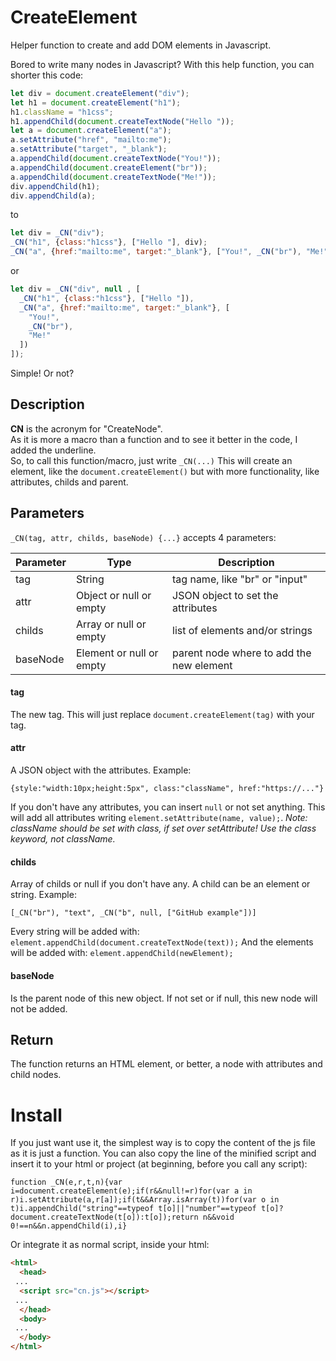 # CreateElement
Helper function to create and add DOM elements in Javascript.  

Bored to write many nodes in Javascript?  With this help function, you can shorter this code:
``` javascript
let div = document.createElement("div");
let h1 = document.createElement("h1");
h1.className = "h1css";
h1.appendChild(document.createTextNode("Hello "));
let a = document.createElement("a");
a.setAttribute("href", "mailto:me");
a.setAttribute("target", "_blank");
a.appendChild(document.createTextNode("You!"));
a.appendChild(document.createElement("br"));
a.appendChild(document.createTextNode("Me!"));
div.appendChild(h1);
div.appendChild(a);
```

to
``` javascript
let div = _CN("div");
_CN("h1", {class:"h1css"}, ["Hello "], div);
_CN("a", {href:"mailto:me", target:"_blank"}, ["You!", _CN("br"), "Me!"], div);
```
or 
``` javascript
let div = _CN("div", null , [
  _CN("h1", {class:"h1css"}, ["Hello "]),
  _CN("a", {href:"mailto:me", target:"_blank"}, [
    "You!", 
    _CN("br"), 
    "Me!"
  ])
]);
```

Simple! Or not?

## Description
**CN** is the acronym for "CreateNode".  
As it is more a macro than a function and to see it better in the code, I added the underline.  
So, to call this function/macro, just write `_CN(...)`
This will create an element, like the `document.createElement()` but with more functionality, like attributes, childs and parent.

## Parameters
`_CN(tag, attr, childs, baseNode) {...}` accepts 4 parameters:  

|Parameter|Type|Description|
|---|---|---|
|tag|String|tag name, like "br" or "input"|
|attr|Object or null or empty|JSON object to set the attributes|
|childs|Array or null or empty|list of elements and/or strings|
|baseNode|Element or null or empty|parent node where to add the new element|

#### tag
The new tag. This will just replace
`document.createElement(tag)` with your tag.

#### attr
A JSON object with the attributes.
Example: 
```
{style:"width:10px;height:5px", class:"className", href:"https://..."}
```
If you don't have any attributes, you can insert `null` or not set anything.
This will add all attributes writing 
`element.setAttribute(name, value);`. 
*Note: className should be set with class, if set over setAttribute! Use the class keyword, not className.*

#### childs
Array of childs or null if you don't have any.
A child can be an element or string.
Example: 
```
[_CN("br"), "text", _CN("b", null, ["GitHub example"])]
```
Every string will be added with:
`element.appendChild(document.createTextNode(text));`
And the elements will be added with:
`element.appendChild(newElement);`

#### baseNode
Is the parent node of this new object.
If not set or if null, this new node will not be added.

## Return
The function returns an HTML element, or better, a node with attributes and child nodes.

# Install
If you just want use it, the simplest way is to copy the content of the js file as it is just a function.
You can also copy the line of the minified script and insert it to your html or project (at beginning, before you call any script):
```
function _CN(e,r,t,n){var i=document.createElement(e);if(r&&null!=r)for(var a in r)i.setAttribute(a,r[a]);if(t&&Array.isArray(t))for(var o in t)i.appendChild("string"==typeof t[o]||"number"==typeof t[o]?document.createTextNode(t[o]):t[o]);return n&&void 0!==n&&n.appendChild(i),i}
```
Or integrate it as normal script, inside your html:
``` html
<html>
  <head>
 ...
  <script src="cn.js"></script>
 ...
  </head>
  <body>
 ...
  </body>
</html>
```
